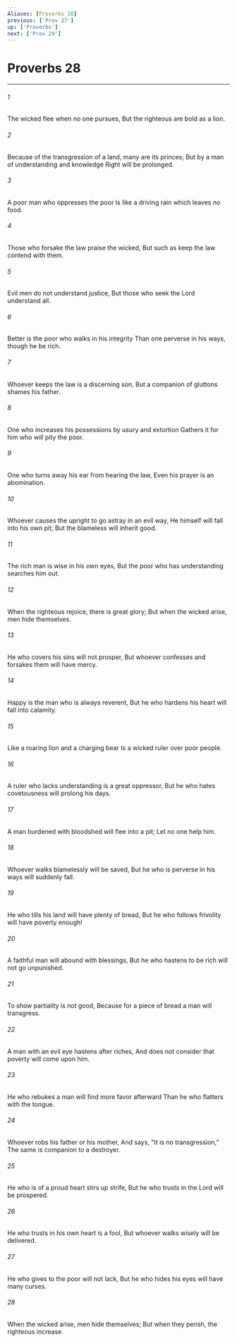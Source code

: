 ```yaml
---
Aliases: [Proverbs 28]
previous: ['Prov 27']
up: ['Proverbs']
next: ['Prov 29']
---
```

# Proverbs 28

***


###### 1 
The wicked flee when no one pursues, But the righteous are bold as a lion. 

###### 2 
Because of the transgression of a land, many are its princes; But by a man of understanding and knowledge Right will be prolonged. 

###### 3 
A poor man who oppresses the poor Is like a driving rain which leaves no food. 

###### 4 
Those who forsake the law praise the wicked, But such as keep the law contend with them. 

###### 5 
Evil men do not understand justice, But those who seek the Lord understand all. 

###### 6 
Better is the poor who walks in his integrity Than one perverse in his ways, though he be rich. 

###### 7 
Whoever keeps the law is a discerning son, But a companion of gluttons shames his father. 

###### 8 
One who increases his possessions by usury and extortion Gathers it for him who will pity the poor. 

###### 9 
One who turns away his ear from hearing the law, Even his prayer is an abomination. 

###### 10 
Whoever causes the upright to go astray in an evil way, He himself will fall into his own pit; But the blameless will inherit good. 

###### 11 
The rich man is wise in his own eyes, But the poor who has understanding searches him out. 

###### 12 
When the righteous rejoice, there is great glory; But when the wicked arise, men hide themselves. 

###### 13 
He who covers his sins will not prosper, But whoever confesses and forsakes them will have mercy. 

###### 14 
Happy is the man who is always reverent, But he who hardens his heart will fall into calamity. 

###### 15 
Like a roaring lion and a charging bear Is a wicked ruler over poor people. 

###### 16 
A ruler who lacks understanding is a great oppressor, But he who hates covetousness will prolong his days. 

###### 17 
A man burdened with bloodshed will flee into a pit; Let no one help him. 

###### 18 
Whoever walks blamelessly will be saved, But he who is perverse in his ways will suddenly fall. 

###### 19 
He who tills his land will have plenty of bread, But he who follows frivolity will have poverty enough! 

###### 20 
A faithful man will abound with blessings, But he who hastens to be rich will not go unpunished. 

###### 21 
To show partiality is not good, Because for a piece of bread a man will transgress. 

###### 22 
A man with an evil eye hastens after riches, And does not consider that poverty will come upon him. 

###### 23 
He who rebukes a man will find more favor afterward Than he who flatters with the tongue. 

###### 24 
Whoever robs his father or his mother, And says, "It is no transgression," The same is companion to a destroyer. 

###### 25 
He who is of a proud heart stirs up strife, But he who trusts in the Lord will be prospered. 

###### 26 
He who trusts in his own heart is a fool, But whoever walks wisely will be delivered. 

###### 27 
He who gives to the poor will not lack, But he who hides his eyes will have many curses. 

###### 28 
When the wicked arise, men hide themselves; But when they perish, the righteous increase.
